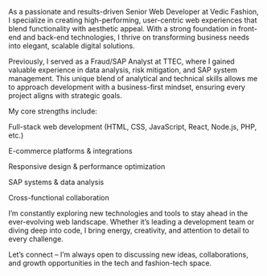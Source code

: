 As a passionate and results-driven Senior Web Developer at Vedic Fashion, I specialize in creating high-performing, user-centric web experiences that blend functionality with aesthetic appeal. With a strong foundation in front-end and back-end technologies, I thrive on transforming business needs into elegant, scalable digital solutions.

Previously, I served as a Fraud/SAP Analyst at TTEC, where I gained valuable experience in data analysis, risk mitigation, and SAP system management. This unique blend of analytical and technical skills allows me to approach development with a business-first mindset, ensuring every project aligns with strategic goals.

My core strengths include:

Full-stack web development (HTML, CSS, JavaScript, React, Node.js, PHP, etc.)

E-commerce platforms & integrations

Responsive design & performance optimization

SAP systems & data analysis

Cross-functional collaboration

I’m constantly exploring new technologies and tools to stay ahead in the ever-evolving web landscape. Whether it’s leading a development team or diving deep into code, I bring energy, creativity, and attention to detail to every challenge.

Let’s connect – I’m always open to discussing new ideas, collaborations, and growth opportunities in the tech and fashion-tech space.
